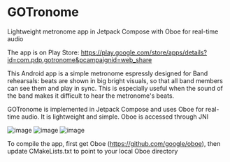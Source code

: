 # GOTronome
Lightweight metronome app in Jetpack Compose with Oboe for real-time audio

The app is on Play Store: https://play.google.com/store/apps/details?id=com.pdp.gotronome&pcampaignid=web_share

This Android app is a simple metronome espressly designed for Band rehearsals: beats are shown in big bright visuals, so that all band members can see them and play in sync. This is especially useful when the sound of the band makes it difficult to hear the metronome's beats.

GOTronome is implemented in Jetpack Compose and uses Oboe for real-time audio. It is lightweight and simple.
Oboe is accessed through JNI

![image](https://github.com/user-attachments/assets/4a3270e4-ee43-4fcf-87d3-035e6cb420a2) ![image](https://github.com/user-attachments/assets/7a8e5bc4-634d-4de8-a6e8-a3517dea2c7e) ![image](https://github.com/user-attachments/assets/43e677e4-7c3b-4765-b554-6c5ecb04c4a5)


To compile the app, first get Oboe (https://github.com/google/oboe), then update CMakeLists.txt to point to your local Oboe directory

